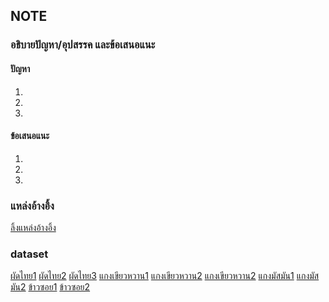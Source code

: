 ## NOTE

### อธิบายปัญหา/อุปสรรค และข้อเสนอแนะ
#### ปัญหา
1.
2.
3.

#### ข้อเสนอแนะ
1.
2.
3.

### แหล่งอ้างอิ้ง
[ลิ้งแหล่งอ้างอิ้ง](https://github.com/kittipat12zxc/Project-CNNs-Group/tree/main/note)

### dataset
[ผัดไทย1](https://universe.roboflow.com/thaifood/thai_food-y98fg/browse?queryText=class%3A%22Thai+Stir-fried+Noodle%22&pageSize=50&startingIndex=0&browseQuery=true)
[ผัดไทย2](https://www.kaggle.com/datasets/sorawitsinlapanurak/top-10-best-rated-thai-food)
[ผัดไทย3](https://universe.roboflow.com/projectwachi/pad-thai-b68nq/dataset/1)
[แกงเขียวหวาน1](https://www.kaggle.com/datasets/sorawitsinlapanurak/top-10-best-rated-thai-food/data)
[แกงเขียวหวาน2](https://universe.roboflow.com/food-buddy/thai-food-csvmo)
[แกงเขียวหวาน2](https://universe.roboflow.com/food-buddy/thai-food-csvmo)
[แกงมัสมัน1](https://universe.roboflow.com/food-zndig/chicken-curry-iv85w)
[แกงมัสมัน2](https://universe.roboflow.com/james-vv9va/curry-cimej)
[ข้าวซอย1](https://universe.roboflow.com/test-xszsk/khao-soi)
[ข้าวซอย2](https://universe.roboflow.com/projectwachi/khao-soi-qdige)